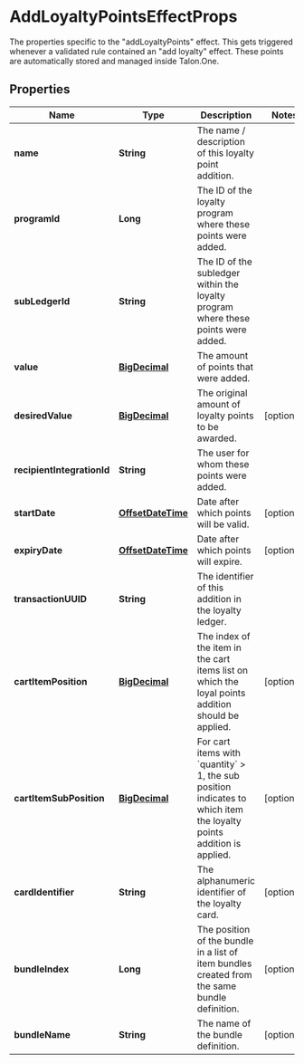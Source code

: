 

# AddLoyaltyPointsEffectProps

The properties specific to the \"addLoyaltyPoints\" effect. This gets triggered whenever a validated rule contained an \"add loyalty\" effect. These points are automatically stored and managed inside Talon.One. 
## Properties

Name | Type | Description | Notes
------------ | ------------- | ------------- | -------------
**name** | **String** | The name / description of this loyalty point addition. | 
**programId** | **Long** | The ID of the loyalty program where these points were added. | 
**subLedgerId** | **String** | The ID of the subledger within the loyalty program where these points were added. | 
**value** | [**BigDecimal**](BigDecimal.md) | The amount of points that were added. | 
**desiredValue** | [**BigDecimal**](BigDecimal.md) | The original amount of loyalty points to be awarded. |  [optional]
**recipientIntegrationId** | **String** | The user for whom these points were added. | 
**startDate** | [**OffsetDateTime**](OffsetDateTime.md) | Date after which points will be valid. |  [optional]
**expiryDate** | [**OffsetDateTime**](OffsetDateTime.md) | Date after which points will expire. |  [optional]
**transactionUUID** | **String** | The identifier of this addition in the loyalty ledger. | 
**cartItemPosition** | [**BigDecimal**](BigDecimal.md) | The index of the item in the cart items list on which the loyal points addition should be applied. |  [optional]
**cartItemSubPosition** | [**BigDecimal**](BigDecimal.md) | For cart items with &#x60;quantity&#x60; &gt; 1, the sub position indicates to which item the loyalty points addition is applied.  |  [optional]
**cardIdentifier** | **String** | The alphanumeric identifier of the loyalty card.  |  [optional]
**bundleIndex** | **Long** | The position of the bundle in a list of item bundles created from the same bundle definition. |  [optional]
**bundleName** | **String** | The name of the bundle definition. |  [optional]



